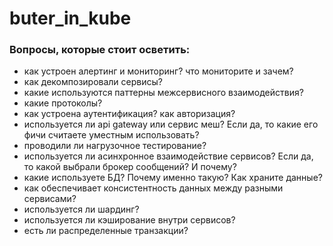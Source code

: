 # buter_in_kube

### Вопросы, которые стоит осветить:
* как устроен алертинг и мониторинг? что мониторите и зачем?
* как декомпозировали сервисы?
* какие используются паттерны межсервисного взаимодействия?
* какие протоколы?
* как устроена аутентификация? как авторизация?
* используется ли api gateway или cервис меш? Если да, то какие его
фичи считаете уместным использовать?
* проводили ли нагрузочное тестирование?
* используется ли асинхронное взаимодействие сервисов? Если да, то
какой выбрали брокер сообщений? И почему?
* какие используете БД? Почему именно такую? Как храните данные?
* как обеспечивает консистентность данных между разными
сервисами?
* используется ли шардинг?
* используется ли кэширование внутри сервисов?
* есть ли распределенные транзакции?
